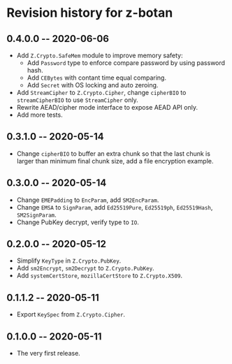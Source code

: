 # Revision history for z-botan

## 0.4.0.0  -- 2020-06-06

* Add `Z.Crypto.SafeMem` module to improve memory safety:
    * Add `Password` type to enforce compare password by using password hash.
    * Add `CEBytes` with contant time equal comparing.
    * Add `Secret` with OS locking and auto zeroing.
* Add `StreamCipher` to `Z.Crypto.Cipher`, change `cipherBIO` to `streamCipherBIO` to use `StreamCipher` only.
* Rewrite AEAD/cipher mode interface to expose AEAD API only.
* Add more tests.

## 0.3.1.0  -- 2020-05-14

* Change `cipherBIO` to buffer an extra chunk so that the last chunk is larger than minimum final chunk size, add a file encryption example.

## 0.3.0.0  -- 2020-05-14

* Change `EMEPadding` to `EncParam`, add `SM2EncParam`.
* Change `EMSA` to `SignParam`, add `Ed25519Pure`, `Ed25519ph`, `Ed25519Hash`, `SM2SignParam`.
* Change PubKey decrypt, verify type to `IO`. 

## 0.2.0.0  -- 2020-05-12

* Simplify `KeyType` in `Z.Crypto.PubKey`.
* Add `sm2Encrypt`, `sm2Decrypt` to `Z.Crypto.PubKey`.
* Add `systemCertStore`, `mozillaCertStore` to `Z.Crypto.X509`.

## 0.1.1.2  -- 2020-05-11

* Export `KeySpec` from `Z.Crypto.Cipher`.

## 0.1.0.0  -- 2020-05-11

* The very first release.
